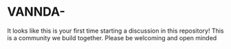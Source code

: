 # VANNDA-
It looks like this is your first time starting a discussion in this repository!  This is a community we build together. Please be welcoming and open minded
